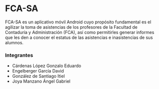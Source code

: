 # FCA-SA

FCA-SA es un aplicativo móvil Android cuyo propósito fundamental es el agilizar la toma de asistencias de los profesores de la Facultad de Contaduría y Administración (FCA), así como permitirles generar informes que les den a conocer el estatus de las asistencias e inasistencias de sus alumnos.

### Integrantes
- Cárdenas López Gonzalo Eduardo
- Engelberger García David
- González de Santiago Itiel
- Joya Manzano Ángel Gabriel